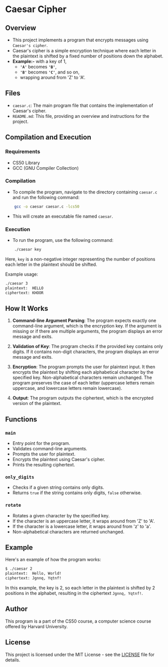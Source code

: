 # Caesar Cipher

## Overview

- This project implements a program that encrypts messages using ``Caesar's cipher``. 
- Caesar's cipher is a simple encryption technique where each letter in the plaintext is shifted by a fixed number of positions down the alphabet. 
- **Example:-** with a key of 1, 
    - **`'A'`** becomes **`'B'`**, 
    - **`'B'`** becomes **`'C'`**, and so on, 
    - wrapping around from 'Z' to 'A'.

## Files

- `caesar.c`: The main program file that contains the implementation of Caesar's cipher.
- `README.md`: This file, providing an overview and instructions for the project.

## Compilation and Execution

### Requirements

- CS50 Library
- GCC (GNU Compiler Collection)

### Compilation

- To compile the program, navigate to the directory containing `caesar.c` and run the following command:

```bash
    gcc -o caesar caesar.c -lcs50
```
- This will create an executable file named `caesar`.

### Execution

- To run the program, use the following command:

```bash
    ./caesar key
```

Here, `key` is a non-negative integer representing the number of positions each letter in the plaintext should be shifted.

Example usage:

```bash
./caesar 3
plaintext:  HELLO
ciphertext: KHOOR
```

## How It Works

1. **Command-line Argument Parsing**: The program expects exactly one command-line argument, which is the encryption key. If the argument is missing or if there are multiple arguments, the program displays an error message and exits.

2. **Validation of Key**: The program checks if the provided key contains only digits. If it contains non-digit characters, the program displays an error message and exits.

3. **Encryption**: The program prompts the user for plaintext input. It then encrypts the plaintext by shifting each alphabetical character by the specified key. Non-alphabetical characters remain unchanged. The program preserves the case of each letter (uppercase letters remain uppercase, and lowercase letters remain lowercase).

4. **Output**: The program outputs the ciphertext, which is the encrypted version of the plaintext.

## Functions

### `main`

- Entry point for the program.
- Validates command-line arguments.
- Prompts the user for plaintext.
- Encrypts the plaintext using Caesar's cipher.
- Prints the resulting ciphertext.

### `only_digits`

- Checks if a given string contains only digits.
- Returns `true` if the string contains only digits, `false` otherwise.

### `rotate`

- Rotates a given character by the specified key.
- If the character is an uppercase letter, it wraps around from 'Z' to 'A'.
- If the character is a lowercase letter, it wraps around from 'z' to 'a'.
- Non-alphabetical characters are returned unchanged.

## Example

Here's an example of how the program works:

```bash
$ ./caesar 2
plaintext:  Hello, World!
ciphertext: Jgnnq, Yqtnf!
```

In this example, the key is 2, so each letter in the plaintext is shifted by 2 positions in the alphabet, resulting in the ciphertext `Jgnnq, Yqtnf!`.

## Author

This program is a part of the CS50 course, a computer science course offered by Harvard University.

## License

This project is licensed under the MIT License - see the [LICENSE](LICENSE) file for details.
